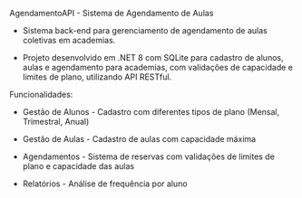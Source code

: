AgendamentoAPI - Sistema de Agendamento de Aulas
- Sistema back-end para gerenciamento de agendamento de aulas coletivas em academias.

- Projeto desenvolvido em .NET 8 com SQLite para cadastro de alunos, aulas e agendamento para academias, com validações de capacidade e limites de plano, utilizando API RESTful.

Funcionalidades:
- Gestão de Alunos - Cadastro com diferentes tipos de plano (Mensal, Trimestral, Anual)

- Gestão de Aulas - Cadastro de aulas com capacidade máxima

- Agendamentos - Sistema de reservas com validações de limites de plano e capacidade das aulas

- Relatórios - Análise de frequência por aluno
